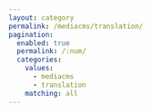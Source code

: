 ```yaml
---
layout: category
permalink: /mediacms/translation/
pagination: 
  enabled: true
  permalink: /:num/
  categories:
    values:
      - mediacms
      - translation
    matching: all
---
```


